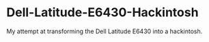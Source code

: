 # Dell-Latitude-E6430-Hackintosh
My attempt at transforming the Dell Latitude E6430 into a hackintosh.

